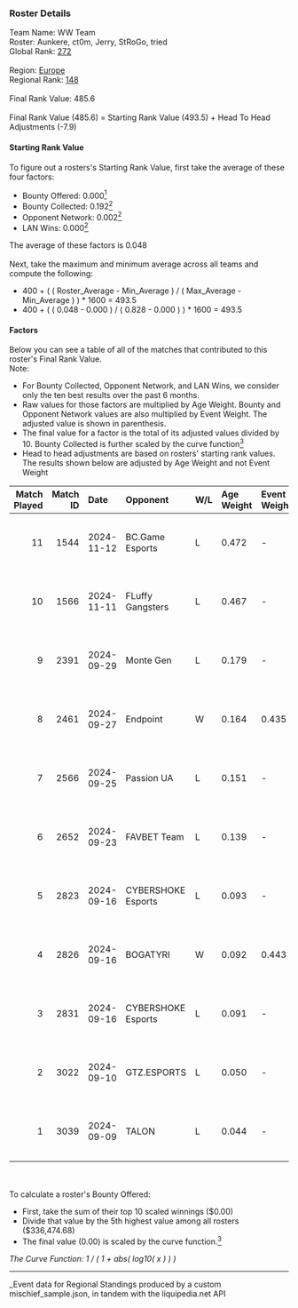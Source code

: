 ### Roster Details<br />
Team Name: WW Team<br />
Roster: Aunkere, ct0m, Jerry, StRoGo, tried<br />
Global Rank: [272](../../standings_global_2025_03_01.md)<br />
<br />
Region: [Europe]( ../../standings_europe_2025_03_01.md)<br />
Regional Rank: [148]( ../../standings_europe_2025_03_01.md)<br />
<br />
Final Rank Value:  485.6<br />
<br />
Final Rank Value (485.6) = Starting Rank Value (493.5) + Head To Head Adjustments (-7.9)<br />

#### Starting Rank Value<br />
To figure out a rosters's Starting Rank Value, first take the average of these four factors:<br />
- Bounty Offered: 0.000[<sup>1</sup>](#table2)
- Bounty Collected: 0.192[<sup>2</sup>](#table1)
- Opponent Network: 0.002[<sup>2</sup>](#table1)
- LAN Wins: 0.000[<sup>2</sup>](#table1)

The average of these factors is 0.048<br />
<br />
Next, take the maximum and minimum average across all teams and compute the following:<br />
- 400 + ( ( Roster_Average - Min_Average ) / ( Max_Average - Min_Average ) ) * 1600 = 493.5
- 400 + ( ( 0.048 - 0.000 ) / ( 0.828 - 0.000 ) ) * 1600 = 493.5


#### Factors<br />
Below you can see a table of all of the matches that contributed to this roster's Final Rank Value.<br />
Note:<br />

- For Bounty Collected, Opponent Network, and LAN Wins, we consider only the ten best results over the past 6 months.
- Raw values for those factors are multiplied by Age Weight. Bounty and Opponent Network values are also multiplied by Event Weight. The adjusted value is shown in parenthesis.
- The final value for a factor is the total of its adjusted values divided by 10. Bounty Collected is further scaled by the curve function[<sup>3</sup>](#curveFunction)
- Head to head adjustments are based on rosters' starting rank values. The results shown below are adjusted by Age Weight and not Event Weight
<span id="table1"></span><br />


| Match Played | Match ID | Date       | Opponent           | W/L | Age Weight | Event Weight | Bounty Collected | Opponent Network | LAN Wins  | H2H Adj. | Roster                               |
| -: | -: | :- | :- | :- | :- | :- | :- | :- | :- | -: | :- |
|           11 |     1544 | 2024-11-12 | BC.Game Esports    | L   | 0.472      | -            | -                | -                | -         |    -2.79 | Aunkere, ct0m, Jerry, StRoGo, tried  |
|           10 |     1566 | 2024-11-11 | FLuffy Gangsters   | L   | 0.467      | -            | -                | -                | -         |    -3.79 | Aunkere, ct0m, Jerry, StRoGo, tried  |
|            9 |     2391 | 2024-09-29 | Monte Gen          | L   | 0.179      | -            | -                | -                | -         |    -3.56 | Aunkere, ct0m, kelieN, StRoGo, tried |
|            8 |     2461 | 2024-09-27 | Endpoint           | W   | 0.164      | 0.435        | 0.009 (0.001)    | 0.233 (0.017)    | 0 (0.000) |     4.12 | Aunkere, ct0m, Jerry, StRoGo, tried  |
|            7 |     2566 | 2024-09-25 | Passion UA         | L   | 0.151      | -            | -                | -                | -         |    -0.24 | Aunkere, ct0m, Jerry, StRoGo, tried  |
|            6 |     2652 | 2024-09-23 | FAVBET Team        | L   | 0.139      | -            | -                | -                | -         |    -0.69 | Aunkere, ct0m, Jerry, StRoGo, tried  |
|            5 |     2823 | 2024-09-16 | CYBERSHOKE Esports | L   | 0.093      | -            | -                | -                | -         |    -0.93 | Aunkere, ct0m, Jerry, StRoGo, tried  |
|            4 |     2826 | 2024-09-16 | BOGATYRI           | W   | 0.092      | 0.443        | 0.000 (0.000)    | 0.000 (0.000)    | 0 (0.000) |     1.08 | Aunkere, ct0m, Jerry, StRoGo, tried  |
|            3 |     2831 | 2024-09-16 | CYBERSHOKE Esports | L   | 0.091      | -            | -                | -                | -         |    -0.37 | Aunkere, ct0m, Jerry, StRoGo, tried  |
|            2 |     3022 | 2024-09-10 | GTZ.ESPORTS        | L   | 0.050      | -            | -                | -                | -         |    -0.05 | Aunkere, ct0m, Jerry, StRoGo, tried  |
|            1 |     3039 | 2024-09-09 | TALON              | L   | 0.044      | -            | -                | -                | -         |    -0.68 | Aunkere, ct0m, Jerry, StRoGo, tried  |

<br />
<span id="table2"></span><br />
To calculate a roster's Bounty Offered:<br />

- First, take the sum of their top 10 scaled winnings ($0.00)
- Divide that value by the 5th highest value among all rosters ($336,474.68)
- The final value (0.00) is scaled by the curve function.[<sup>3</sup>](#curveFunction)

<span id="curveFunction"></span>_The Curve Function: 1 / ( 1 + abs( log10( x ) ) )_<br />

---
_Event data for Regional Standings produced by a custom mischief_sample.json, in tandem with the liquipedia.net API<br />

